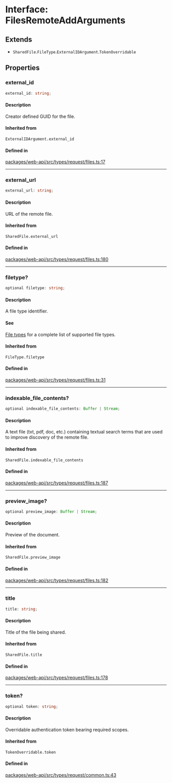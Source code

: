 # Interface: FilesRemoteAddArguments

## Extends

- `SharedFile`.`FileType`.`ExternalIDArgument`.`TokenOverridable`

## Properties

### external\_id

```ts
external_id: string;
```

#### Description

Creator defined GUID for the file.

#### Inherited from

`ExternalIDArgument.external_id`

#### Defined in

[packages/web-api/src/types/request/files.ts:17](https://github.com/slackapi/node-slack-sdk/blob/c15385ef93ccdde9702f52f7d1f445999203d794/packages/web-api/src/types/request/files.ts#L17)

***

### external\_url

```ts
external_url: string;
```

#### Description

URL of the remote file.

#### Inherited from

`SharedFile.external_url`

#### Defined in

[packages/web-api/src/types/request/files.ts:180](https://github.com/slackapi/node-slack-sdk/blob/c15385ef93ccdde9702f52f7d1f445999203d794/packages/web-api/src/types/request/files.ts#L180)

***

### filetype?

```ts
optional filetype: string;
```

#### Description

A file type identifier.

#### See

[File types](https://api.slack.com/types/file#file_types) for a complete list of supported file types.

#### Inherited from

`FileType.filetype`

#### Defined in

[packages/web-api/src/types/request/files.ts:31](https://github.com/slackapi/node-slack-sdk/blob/c15385ef93ccdde9702f52f7d1f445999203d794/packages/web-api/src/types/request/files.ts#L31)

***

### indexable\_file\_contents?

```ts
optional indexable_file_contents: Buffer | Stream;
```

#### Description

A text file (txt, pdf, doc, etc.) containing textual search terms that are used to improve discovery
of the remote file.

#### Inherited from

`SharedFile.indexable_file_contents`

#### Defined in

[packages/web-api/src/types/request/files.ts:187](https://github.com/slackapi/node-slack-sdk/blob/c15385ef93ccdde9702f52f7d1f445999203d794/packages/web-api/src/types/request/files.ts#L187)

***

### preview\_image?

```ts
optional preview_image: Buffer | Stream;
```

#### Description

Preview of the document.

#### Inherited from

`SharedFile.preview_image`

#### Defined in

[packages/web-api/src/types/request/files.ts:182](https://github.com/slackapi/node-slack-sdk/blob/c15385ef93ccdde9702f52f7d1f445999203d794/packages/web-api/src/types/request/files.ts#L182)

***

### title

```ts
title: string;
```

#### Description

Title of the file being shared.

#### Inherited from

`SharedFile.title`

#### Defined in

[packages/web-api/src/types/request/files.ts:178](https://github.com/slackapi/node-slack-sdk/blob/c15385ef93ccdde9702f52f7d1f445999203d794/packages/web-api/src/types/request/files.ts#L178)

***

### token?

```ts
optional token: string;
```

#### Description

Overridable authentication token bearing required scopes.

#### Inherited from

`TokenOverridable.token`

#### Defined in

[packages/web-api/src/types/request/common.ts:43](https://github.com/slackapi/node-slack-sdk/blob/c15385ef93ccdde9702f52f7d1f445999203d794/packages/web-api/src/types/request/common.ts#L43)
